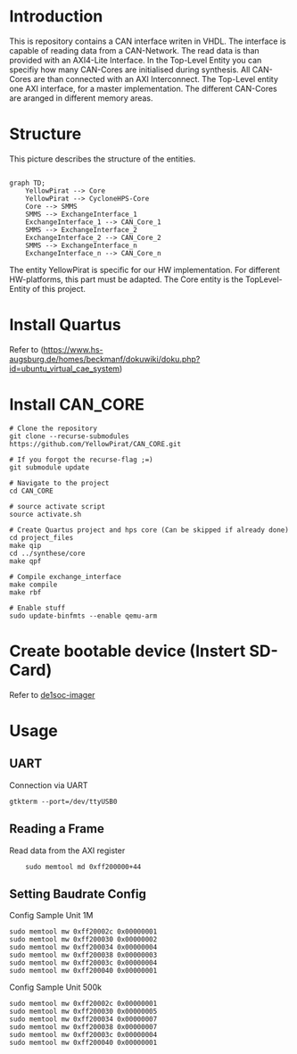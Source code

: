 # Introduction
This is repository contains a CAN interface writen in VHDL.
The interface is capable of reading data from a CAN-Network.
The read data is than provided with an AXI4-Lite Interface. 
In the Top-Level Entity you can specifiy how many CAN-Cores are 
initialised during synthesis. All CAN-Cores are than connected with an 
AXI Interconnect. The Top-Level entity one AXI interface, for a 
master implementation. The different CAN-Cores are aranged in 
different memory areas.

# Structure
This picture describes the structure of the entities.
```mermaid

graph TD;
    YellowPirat --> Core
    YellowPirat --> CycloneHPS-Core
    Core --> SMMS
    SMMS --> ExchangeInterface_1
    ExchangeInterface_1 --> CAN_Core_1
    SMMS --> ExchangeInterface_2
    ExchangeInterface_2 --> CAN_Core_2
    SMMS --> ExchangeInterface_n
    ExchangeInterface_n --> CAN_Core_n
```

The entity YellowPirat is specific for our HW implementation. 
For different HW-platforms, this part must be adapted.
The Core entity is the TopLevel-Entity of this project.

# Install Quartus
Refer to (https://www.hs-augsburg.de/homes/beckmanf/dokuwiki/doku.php?id=ubuntu_virtual_cae_system)

# Install CAN_CORE
```
# Clone the repository
git clone --recurse-submodules https://github.com/YellowPirat/CAN_CORE.git

# If you forgot the recurse-flag ;=)
git submodule update

# Navigate to the project
cd CAN_CORE

# source activate script
source activate.sh

# Create Quartus project and hps core (Can be skipped if already done)
cd project_files
make qip
cd ../synthese/core
make qpf

# Compile exchange_interface
make compile
make rbf

# Enable stuff
sudo update-binfmts --enable qemu-arm
```

# Create bootable device (Instert SD-Card)

Refer to [de1soc-imager](./linux/de1soc-imager/README.md)

# Usage
## UART
Connection via UART
```
gtkterm --port=/dev/ttyUSB0
```

## Reading a Frame
Read data from the AXI register 
```
    sudo memtool md 0xff200000+44
```

## Setting Baudrate Config
Config Sample Unit 1M
```
sudo memtool mw 0xff20002c 0x00000001
sudo memtool mw 0xff200030 0x00000002
sudo memtool mw 0xff200034 0x00000004
sudo memtool mw 0xff200038 0x00000003
sudo memtool mw 0xff20003c 0x00000004
sudo memtool mw 0xff200040 0x00000001

```

Config Sample Unit 500k
```
sudo memtool mw 0xff20002c 0x00000001
sudo memtool mw 0xff200030 0x00000005
sudo memtool mw 0xff200034 0x00000007
sudo memtool mw 0xff200038 0x00000007
sudo memtool mw 0xff20003c 0x00000004
sudo memtool mw 0xff200040 0x00000001
```
